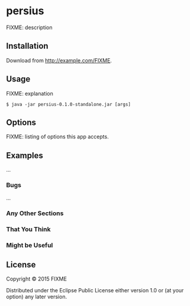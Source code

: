 # persius

FIXME: description

## Installation

Download from http://example.com/FIXME.

## Usage

FIXME: explanation

    $ java -jar persius-0.1.0-standalone.jar [args]

## Options

FIXME: listing of options this app accepts.

## Examples

...

### Bugs

...

### Any Other Sections
### That You Think
### Might be Useful

## License

Copyright © 2015 FIXME

Distributed under the Eclipse Public License either version 1.0 or (at
your option) any later version.
